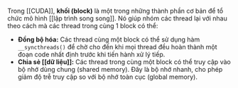 Trong [[CUDA]], **khối (block)** là một trong những thành phần cơ bản để tổ chức mô hình [[lập trình song song]]. Nó giúp nhóm các thread lại với nhau theo cách mà các thread trong cùng 1 block có thể:
- **Đồng bộ hóa:** Các thread cùng một block có thể sử dụng hàm `__syncthreads()` để chờ cho đến khi mọi thread đều hoàn thành một đoạn code nhất định trước khi tiến hành xử lý tiếp.
- **Chia sẻ [[dữ liệu]]:** Các thread trong cùng một block có thể truy cập vào bộ nhớ dùng chung (shared memory). Đây là bộ nhớ nhanh, cho phép giảm độ trễ truy cập so với bộ nhớ toàn cục (global memory).